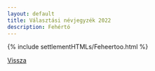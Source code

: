```yaml
---
layout: default
title: Választási névjegyzék 2022
description: Fehértó
---
```


{% include settlementHTMLs/Feheertoo.html %}

[Vissza](./)